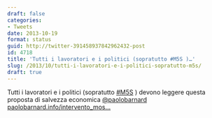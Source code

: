 ```yaml
---
draft: false
categories:
- Tweets
date: 2013-10-19
format: status
guid: http://twitter-391458937842962432-post
id: 4718
title: 'Tutti i lavoratori e i politici (sopratutto #M5S )…'
slug: /2013/10/tutti-i-lavoratori-e-i-politici-sopratutto-m5s/
draft: true
---
```


Tutti i lavoratori e i politici (sopratutto [#M5S](http://twitter.com/search?q=%23m5s) ) devono leggere questa proposta di salvezza economica [@paolobarnard](http://twitter.com/paolobarnard) [paolobarnard.info/intervento_mos…](http://paolobarnard.info/intervento_mostra_go.php?id=732)
